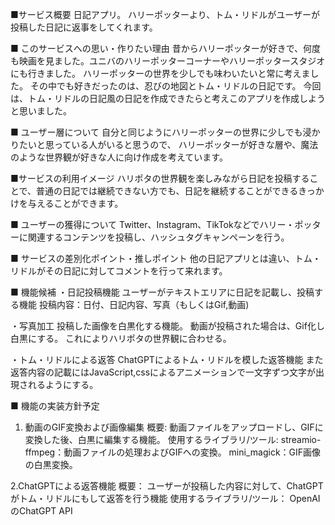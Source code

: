 ■サービス概要
日記アプリ。
ハリーポッターより、トム・リドルがユーザーが投稿した日記に返事をしてくれます。

■ このサービスへの思い・作りたい理由
昔からハリーポッターが好きで、何度も映画を見ました。ユニバのハリーポッターコーナーやハリーポッタースタジオにも行きました。
ハリーポッターの世界を少しでも味わいたいと常に考えました。
その中でも好きだったのは、忍びの地図とトム・リドルの日記です。
今回は、トム・リドルの日記風の日記を作成できたらと考えこのアプリを作成しようと思いました。

■ ユーザー層について
自分と同じようにハリーポッターの世界に少しでも浸かりたいと思っている人がいると思うので、
ハリーポッターが好きな層や、魔法のような世界観が好きな人に向け作成を考えています。

■サービスの利用イメージ
ハリポタの世界観を楽しみながら日記を投稿することで、普通の日記では継続できない方でも、日記を継続することができるきっかけを与えることができます。

■ ユーザーの獲得について
Twitter、Instagram、TikTokなどでハリー・ポッターに関連するコンテンツを投稿し、ハッシュタグキャンペーンを行う。

■ サービスの差別化ポイント・推しポイント
他の日記アプリとは違い、トム・リドルがその日記に対してコメントを行って来れます。

■ 機能候補
・日記投稿機能
ユーザーがテキストエリアに日記を記載し、投稿する機能
投稿内容：日付、日記内容、写真（もしくはGif,動画)

・写真加工
投稿した画像を白黒化する機能。
動画が投稿された場合は、Gif化し白黒にする。
これによりハリポタの世界観に合わせる。

・トム・リドルによる返答
ChatGPTによるトム・リドルを模した返答機能
また返答内容の記載にはJavaScript,cssによるアニメーションで一文字ずつ文字が出現されるようにする。

■ 機能の実装方針予定

1. 動画のGIF変換および画像編集
概要:
動画ファイルをアップロードし、GIFに変換した後、白黒に編集する機能。
使用するライブラリ/ツール:
streamio-ffmpeg：動画ファイルの処理およびGIFへの変換。
mini_magick：GIF画像の白黒変換。

2.ChatGPTによる返答機能
概要：
ユーザーが投稿した内容に対して、ChatGPTがトム・リドルにもして返答を行う機能
使用するライブラリ/ツール：
OpenAIのChatGPT API


